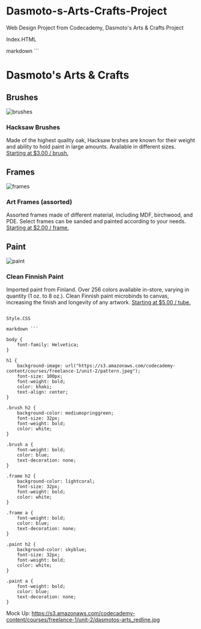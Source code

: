 # Dasmoto-s-Arts-Crafts-Project
Web Design Project from Codecademy, Dasmoto's Arts &amp; Crafts Project

Index.HTML

markdown ```
 
 <!DOCTYPE html>
<html lang="en">
<head>
	<meta charset="UTF-8">
	<title>Dasmoto's Arts</title>
	<link rel="stylesheet" style="text/css" href="./style.css">
</head>
<body>
	<h1>Dasmoto's Arts & Crafts</h1>
	<div class="brush">
		<h2>Brushes</h6>
		<img src="https://s3.amazonaws.com/codecademy-content/courses/freelance-1/unit-2/hacksaw.jpeg" alt="brushes">
		<h3>Hacksaw Brushes</h3>
		<p>Made of the highest quality oak, Hacksaw brshes are known for their weight and ability to hold paint in large amounts. Available in different sizes. <a href="price">Starting at $3.00 / brush.</a></p>
	</div>
	<div class="frame">
		<h2>Frames</h6>
		<img src="https://s3.amazonaws.com/codecademy-content/courses/freelance-1/unit-2/frames.jpeg" alt="frames">
		<h3>Art Frames (assorted)</h3>
		<p>Assorted frames made of different material, including MDF, birchwood, and PDE. Select frames can be sanded and painted according to your needs. <a href="price">Starting at $2.00 / frame.</a></p>
	</div>
	<div class="paint">
		<h2>Paint</h6>
		<img src="https://s3.amazonaws.com/codecademy-content/courses/freelance-1/unit-2/finnish.jpeg" alt="paint">
		<h3>Clean Finnish Paint</h3>
		<p>Imported paint from Finland. Over 256 colors available in-store, varying in quantity (1 oz. to 8 oz.). Clean Finnish paint microbinds to canvas, increasing the finish and longevity of any artwork. <a href="price">Starting at $5.00 / tube.</a></p>
	</div>
</body>
</html>
 
```

Style.CSS

markdown ```

body {
	font-family: Helvetica;
}

h1 {
	background-image: url("https://s3.amazonaws.com/codecademy-content/courses/freelance-1/unit-2/pattern.jpeg");
	font-size: 100px;
	font-weight: bold;
	color: khaki;
	text-align: center;
}

.brush h2 {
	background-color: mediumspringgreen;
	font-size: 32px;
	font-weight: bold;
	color: white;
}

.brush a {
	font-weight: bold;
	color: blue;
	text-decoration: none;
}

.frame h2 {
	background-color: lightcoral;
	font-size: 32px;
	font-weight: bold;
	color: white;
}

.frame a {
	font-weight: bold;
	color: blue;
	text-decoration: none;
}

.paint h2 {
	background-color: skyblue;
	font-size: 32px;
	font-weight: bold;
	color: white;
}

.paint a {
	font-weight: bold;
	color: blue;
	text-decoration: none;
}

```

Mock Up: https://s3.amazonaws.com/codecademy-content/courses/freelance-1/unit-2/dasmotos-arts_redline.jpg

